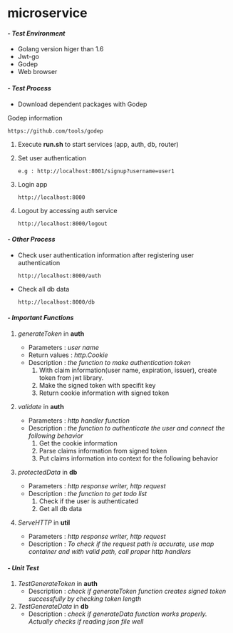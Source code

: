 # microservice

#### *- Test Environment*
- Golang version higer than 1.6
- Jwt-go
- Godep
- Web browser

#### *- Test Process*
- Download dependent packages with Godep

Godep information
~~~~
https://github.com/tools/godep
~~~~
1. Execute **run.sh** to start services (app, auth, db, router)
2. Set user authentication

	~~~~
	e.g : http://localhost:8001/signup?username=user1
	~~~~
3. Login app

	~~~~
	http://localhost:8000
	~~~~
4. Logout by accessing auth service

	~~~~
	http://localhost:8000/logout
	~~~~

#### *- Other Process*
- Check user authentication information after registering user authentication

	~~~~
	http://localhost:8000/auth
	~~~~
- Check all db data

	~~~~
	http://localhost:8000/db
	~~~~

#### *- Important Functions*
1. *generateToken* in **auth**
	* Parameters : *user name*
	* Return values : *http.Cookie*
 	* Description : *the function to make authentication token*
 		1. With claim information(user name, expiration, issuer), create token from jwt library.
 		2. Make the signed token with specifit key
 		3. Return cookie information with signed token


2. *validate* in **auth**
 	 * Parameters : *http handler function*
 	 * Description : *the function to authenticate the user and connect the following behavior*
 	 	1. Get the cookie information
 	 	2. Parse claims information from signed token
 	 	3. Put claims information into context for the following behavior


3. *protectedData* in **db**
	* Parameters : *http response writer, http request*
	* Description : *the function to get todo list*
		1. Check if the user is authenticated
		2. Get all db data


4. *ServeHTTP* in **util**
	* Parameters : *http response writer, http request*
	* Description : *To check if the request path is accurate, use map container and with valid path, call proper http handlers*

#### *- Unit Test*
1. *TestGenerateToken* in **auth**
	* Description : *check if generateToken function creates signed token successfully by checking token length*
2. *TestGenerateData* in **db**
	* Description : *check if generateData function works properly. Actually checks if reading json file well*
